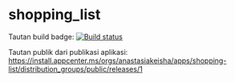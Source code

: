 # shopping_list

Tautan build badge: [![Build status](https://build.appcenter.ms/v0.1/apps/cf1bcbfc-6ee4-4e8f-b7cb-9981f97ccc3d/branches/main/badge)](https://appcenter.ms)

Tautan publik dari publikasi aplikasi: https://install.appcenter.ms/orgs/anastasiakeisha/apps/shopping-list/distribution_groups/public/releases/1